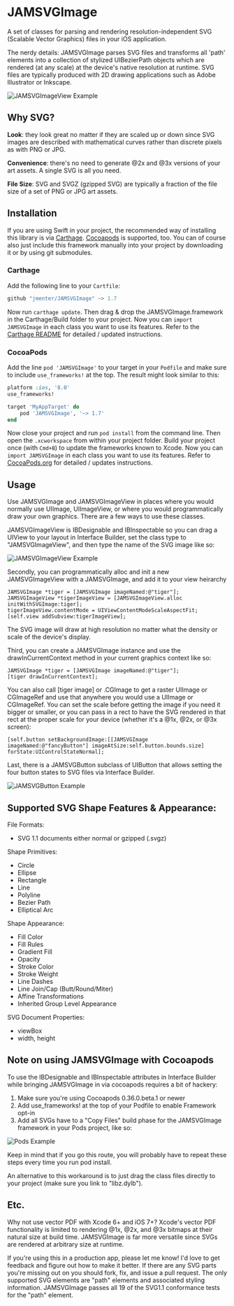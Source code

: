 JAMSVGImage
===========

A set of classes for parsing and rendering resolution-independent SVG (Scalable Vector Graphics) files in your iOS application.

The nerdy details: JAMSVGImage parses SVG files and transforms all 'path' elements into a collection of stylized UIBezierPath objects which are rendered (at any scale) at the device's native resolution at runtime. SVG files are typically produced with 2D drawing applications such as Adobe Illustrator or Inkscape.

![JAMSVGImageView Example](https://raw.githubusercontent.com/jmenter/JAMSVGImage/master/example.png)

Why SVG?
--------

__Look__: they look great no matter if they are scaled up or down since SVG images are described with mathematical curves rather than discrete pixels as with PNG or JPG.

__Convenience__: there's no need to generate @2x and @3x versions of your art assets. A single SVG is all you need.

__File Size__: SVG and SVGZ (gzipped SVG) are typically a fraction of the file size of a set of PNG or JPG art assets.

Installation
-----

If you are using Swift in your project, the recommended way of installing this library is via [Carthage](https://github.com/Carthage/Carthage). [Cocoapods](https://github.com/CocoaPods/CocoaPods) is supported, too. You can of course also just include this framework manually into your project by downloading it or by using git submodules.

### Carthage

Add the following line to your `Cartfile`:

``` Swift
github "jmenter/JAMSVGImage" ~> 1.7
```

Now run `carthage update`. Then drag & drop the JAMSVGImage.framework in the Carthage/Build folder to your project. Now you can `import JAMSVGImage` in each class you want to use its features. Refer to the [Carthage README](https://github.com/Carthage/Carthage#adding-frameworks-to-an-application) for detailed / updated instructions.

### CocoaPods

Add the line `pod 'JAMSVGImage'` to your target in your `Podfile` and make sure to include `use_frameworks!`
at the top. The result might look similar to this:

``` Ruby
platform :ios, '8.0'
use_frameworks!

target 'MyAppTarget' do
    pod 'JAMSVGImage', '~> 1.7'
end
```

Now close your project and run `pod install` from the command line. Then open the `.xcworkspace` from within your project folder.
Build your project once (with `Cmd+B`) to update the frameworks known to Xcode. Now you can `import JAMSVGImage` in each class you want to use its features.
Refer to [CocoaPods.org](https://cocoapods.org) for detailed / updates instructions.


Usage
-----

Use JAMSVGImage and JAMSVGImageView in places where you would normally use UIImage, UIImageView, or where you would programmatically draw your own graphics. There are a few ways to use these classes.

JAMSVGImageView is IBDesignable and IBInspectable so you can drag a UIView to your layout in Interface Builder, set the class type to "JAMSVGImageView", and then type the name of the SVG image like so:

![JAMSVGImageView Example](https://raw.githubusercontent.com/jmenter/JAMSVGImage/develop/svgImageViewExample.png)

Secondly, you can programmatically alloc and init a new JAMSVGImageView with a JAMSVGImage, and add it to your view heirarchy

    JAMSVGImage *tiger = [JAMSVGImage imageNamed:@"tiger"];
    JAMSVGImageView *tigerImageView = [JAMSVGImageView.alloc initWithSVGImage:tiger];
    tigerImageView.contentMode = UIViewContentModeScaleAspectFit;
    [self.view addSubview:tigerImageView];

The SVG image will draw at high resolution no matter what the density or scale of the device's display.

Third, you can create a JAMSVGImage instance and use the drawInCurrentContext method in your current graphics context like so:

    JAMSVGImage *tiger = [JAMSVGImage imageNamed:@"tiger"];
    [tiger drawInCurrentContext];

You can also call [tiger image] or .CGImage to get a raster UIImage or CGImageRef and use that anywhere you would use a UIImage or CGImageRef. You can set the scale before getting the image if you need it bigger or smaller, or you can pass in a rect to have the SVG rendered in that rect at the proper scale for your device (whether it's a @1x, @2x, or @3x screen):

    [self.button setBackgroundImage:[[JAMSVGImage imageNamed:@"fancyButton"] imageAtSize:self.button.bounds.size] forState:UIControlStateNormal];

Last, there is a JAMSVGButton subclass of UIButton that allows setting the four button states to SVG files via Interface Builder.

![JAMSVGButton Example](https://raw.githubusercontent.com/jmenter/JAMSVGImage/develop/svgButtonExample.png)

Supported SVG Shape Features & Appearance:
--------------------------

File Formats:
- SVG 1.1 documents either normal or gzipped (.svgz)

Shape Primitives:
- Circle
- Ellipse
- Rectangle
- Line
- Polyline
- Bezier Path
- Elliptical Arc

Shape Appearance:
- Fill Color
- Fill Rules
- Gradient Fill
- Opacity
- Stroke Color
- Stroke Weight
- Line Dashes
- Line Join/Cap (Butt/Round/Miter)
- Affine Transformations
- Inherited Group Level Appearance

SVG Document Properties:
- viewBox
- width, height

Note on using JAMSVGImage with Cocoapods
----

To use the IBDesignable and IBInspectable attributes in Interface Builder while bringing JAMSVGImage in via cocoapods requires a bit of hackery:

1. Make sure you're using Cocoapods 0.36.0.beta.1 or newer
2. Add use_frameworks! at the top of your Podfile to enable Framework opt-in
3. Add all SVGs have to a "Copy Files" build phase for the JAMSVGImage framework in your Pods project, like so:

![Pods Example](https://raw.githubusercontent.com/jmenter/JAMSVGImage/develop/podsInstructions.png)

Keep in mind that if you go this route, you will probably have to repeat these steps every time you run pod install.

An alternative to this workaround is to just drag the class files directly to your project (make sure you link to "libz.dylb").

Etc.
----

Why not use vector PDF with Xcode 6+ and iOS 7+? Xcode's vector PDF functionality is limited to rendering @1x, @2x, and @3x bitmaps at their natural size at build time. JAMSVGImage is far more versatile since SVGs are rendered at arbitrary size at runtime.

If you're using this in a production app, please let me know! I'd love to get feedback and figure out how to make it better. If there are any SVG parts you're missing out on you should fork, fix, and issue a pull request. The only supported SVG elements are "path" elements and associated styling information. JAMSVGImage passes all 19 of the SVG1.1 conformance tests for the "path" element.
